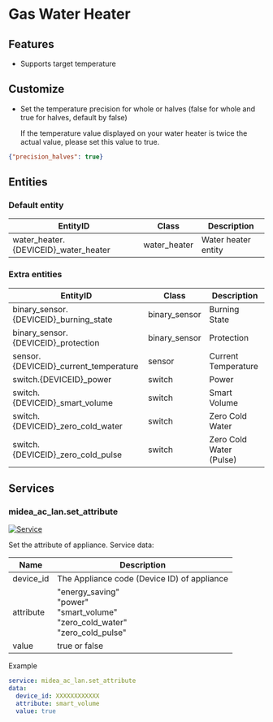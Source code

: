 # Gas Water Heater
## Features
- Supports target temperature


## Customize

- Set the temperature precision for whole or halves (false for whole and true for halves, default by false)
  
  If the temperature value displayed on your water heater is twice the actual value, please set this value to true.

```json
{"precision_halves": true}
```

## Entities
### Default entity
| EntityID                             | Class        | Description         |
|--------------------------------------|--------------|---------------------|
| water_heater.{DEVICEID}_water_heater | water_heater | Water heater entity |

### Extra entities

| EntityID                               | Class         | Description             |
|----------------------------------------|---------------|-------------------------|
| binary_sensor.{DEVICEID}_burning_state | binary_sensor | Burning State           |
| binary_sensor.{DEVICEID}_protection    | binary_sensor | Protection              |
| sensor.{DEVICEID}_current_temperature  | sensor        | Current Temperature     |
| switch.{DEVICEID}_power                | switch        | Power                   |
| switch.{DEVICEID}_smart_volume         | switch        | Smart Volume            |
| switch.{DEVICEID}_zero_cold_water      | switch        | Zero Cold Water         |
| switch.{DEVICEID}_zero_cold_pulse      | switch        | Zero Cold Water (Pulse) |

## Services


### midea_ac_lan.set_attribute

[![Service](https://my.home-assistant.io/badges/developer_call_service.svg)](https://my.home-assistant.io/redirect/developer_call_service/?service=midea_ac_lan.set_attribute)

Set the attribute of appliance. Service data:

| Name      | Description                                                                                 |
|-----------|---------------------------------------------------------------------------------------------|
| device_id | The Appliance code (Device ID) of appliance                                                 |
| attribute | "energy_saving"<br/>"power"<br />"smart_volume"<br/>"zero_cold_water"<br/>"zero_cold_pulse" |
| value     | true or false                                                                               |

Example
```yaml
service: midea_ac_lan.set_attribute
data:
  device_id: XXXXXXXXXXXX
  attribute: smart_volume
  value: true
```